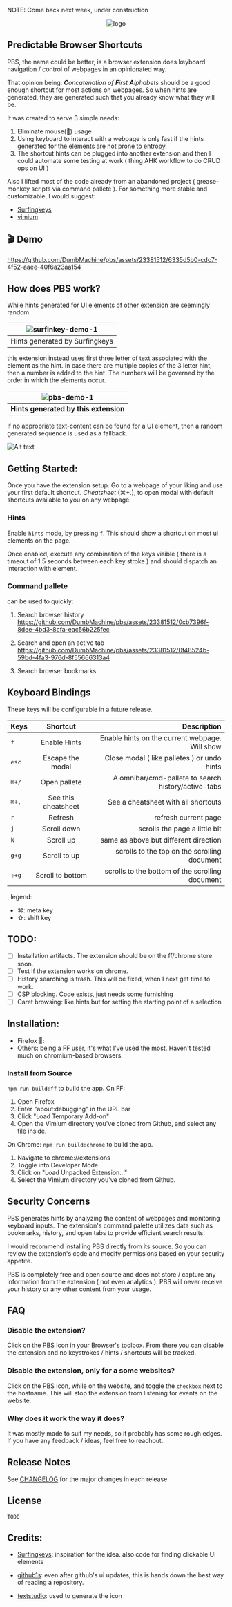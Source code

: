NOTE: Come back next week, under construction

<div align="center">
<img src="public/pbs-abstract.png" alt="logo"/>
<!-- <h1><b>P</b>redictable <b>B</b>rowser <b>S</b>hortcuts</h1> -->
</div>

## Predictable Browser Shortcuts

PBS, the name could be better, is a browser extension does keyboard navigation / control of webpages in an opinionated way.

That opinion being: _**C**oncatenation of **F**irst **A**lphabets_ should be a good enough shortcut for most actions on webpages. So when hints are generated, they are generated such that you already know what they will be.

It was created to serve 3 simple needs:

1. Eliminate mouse(🐁) usage
2. Using keyboard to interact with a webpage is only fast if the hints generated for the elements are not prone to entropy.
3. The shortcut hints can be plugged into another extension and then I could automate some testing at work ( thing AHK workflow to do CRUD ops on UI )

Also I lifted most of the code already from an abandoned project ( grease-monkey scripts via command pallete ). For something more stable and customizable, I would suggest:

- [Surfingkeys](https://github.com/brookhong/Surfingkeys)
- [vimium](https://github.com/philc/vimium)

## 🎬 Demo

https://github.com/DumbMachine/pbs/assets/23381512/6335d5b0-cdc7-4f52-aaee-40f6a23aa154

## How does PBS work?

While hints generated for UI elements of other extension are seemingly random

| ![surfinkey-demo-1](/assets/image.png) |
| :------------------------------------: |
|     Hints generated by Surfingkeys     |

this extension instead uses first three letter of text associated with the element as the hint.
In case there are multiple copies of the 3 letter hint, then a number is added to the hint. The numbers will be governed by the order in which the elements occur.

|  ![pbs-demo-1](/assets/image-1.png)   |
| :-----------------------------------: |
| **Hints generated by this extension** |

If no appropriate text-content can be found for a UI element, then a random generated sequence is used as a fallback.

![Alt text](/assets/random-gen.png)

## Getting Started:

Once you have the extension setup. Go to a webpage of your liking and use your first default shortcut.
_Cheatsheet_ (⌘+.), to open modal with default shortcuts available to you on any webpage.

<!-- TODO: Image example -->

<!-- hints tutorial -->

### Hints

Enable `hints` mode, by pressing `f`. This should show a shortcut on most ui elements on the page.

<!-- TODO: Image example -->

Once enabled, execute any combination of the keys visible ( there is a timeout of 1.5 seconds between each key stroke ) and should dispatch an interaction with element.

<!-- pallete tutorial -->

### Command pallete

can be used to quickly:

1. Search browser history
   https://github.com/DumbMachine/pbs/assets/23381512/0cb7396f-8dee-4bd3-8cfa-eac56b225fec

2. Search and open an active tab
   https://github.com/DumbMachine/pbs/assets/23381512/0f48524b-59bd-4fa3-976d-8f55666313a4

3. Search browser bookmarks

<!-- TODO: Image example -->

## Keyboard Bindings

These keys will be configurable in a future release.

| Keys  |      Shortcut       |                                         Description |
| ----- | :-----------------: | --------------------------------------------------: |
| `f`   |    Enable Hints     |      Enable hints on the current webpage. Will show |
| `esc` |  Escape the modal   |         Close modal ( like palletes ) or undo hints |
| `⌘+/` |    Open pallete     | A omnibar/cmd-pallete to search history/active-tabs |
| `⌘+.` | See this cheatsheet |                 See a cheatsheet with all shortcuts |
| `r`   |       Refresh       |                                refresh current page |
| `j`   |     Scroll down     |                       scrolls the page a little bit |
| `k`   |      Scroll up      |               same as above but different direction |
| `g+g` |    Scroll to up     |        scrolls to the top on the scrolling document |
| `⇧+g` |  Scroll to bottom   |     scrolls to the bottom of the scrolling document |

, legend:

- ⌘: meta key
- ⇧: shift key

## TODO:

- [ ] Installation artifacts. The extension should be on the ff/chrome store soon.
- [ ] Test if the extension works on chrome.
- [ ] History searching is trash. This will be fixed, when I next get time to work.
- [ ] CSP blocking. Code exists, just needs some furnishing
- [ ] Caret browsing: like hints but for setting the starting point of a selection

## Installation:

- Firefox 🦊:
- Others: being a FF user, it's what I've used the most. Haven't tested much on chromium-based browsers.

### Install from Source

`npm run build:ff` to build the app.
On FF:

1. Open Firefox
2. Enter "about:debugging" in the URL bar
3. Click "Load Temporary Add-on"
4. Open the Vimium directory you've cloned from Github, and select any file inside.

On Chrome:
`npm run build:chrome` to build the app.

1. Navigate to chrome://extensions
2. Toggle into Developer Mode
3. Click on "Load Unpacked Extension..."
4. Select the Vimium directory you've cloned from Github.

## Security Concerns

PBS generates hints by analyzing the content of webpages and monitoring keyboard inputs. The extension's command palette utilizes data such as bookmarks, history, and open tabs to provide efficient search results.

I would recommend installing PBS directly from its source. So you can review the extension's code and modify permissions based on your security appetite.

PBS is completely free and open source and does not store / capture any information from the extension ( not even analytics ). PBS will never receive your history or any other content from your usage.

## FAQ

### Disable the extension?

Click on the PBS Icon in your Browser's toolbox. From there you can disable the extension and no keystrokes / hints / shortcuts will be tracked.

### Disable the extension, only for a some websites?

Click on the PBS Icon, while on the website, and toggle the `checkbox` next to the hostname.
This will stop the extension from listening for events on the website.

### Why does it work the way it does?

It was mostly made to suit my needs, so it probably has some rough edges. If you have any feedback / ideas, feel free to reachout.

## Release Notes

See [CHANGELOG](https://www.youtube.com/watch?v=dQw4w9WgXcQ) for the major changes in each release.

## License

`TODO`

## Credits:

- [Surfingkeys](https://github1s.com/brookhong/Surfingkeys): inspiration for the idea. also code for finding clickable UI elements

- [github1s](https://github1s.com/): even after github's ui updates, this is hands down the best way of reading a repository.

- [textstudio](https://www.textstudio.com): used to generate the icon
